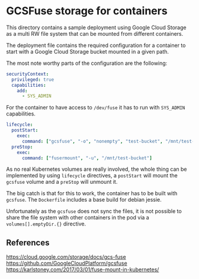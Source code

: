 # GCSFuse storage for containers

This directory contains a sample deployment using Google Cloud Storage as a multi RW file system that can be mounted from different containers.

The deployment file contains the required configuration for a container to start with a Google Cloud Storage bucket mounted in a given path.

The most note worthy parts of the configuration are the following:

```yaml
securityContext:
  privileged: true
  capabilities:
    add:
      - SYS_ADMIN

```
For the container to have access to `/dev/fuse` it has to run with `SYS_ADMIN` capabilities.

```yaml
lifecycle:
  postStart:
    exec:
      command: ["gcsfuse", "-o", "nonempty", "test-bucket", "/mnt/test-bucket"]
  preStop:
    exec:
      command: ["fusermount", "-u", "/mnt/test-bucket"]
```
As no real Kubernetes volumes are really involved, the whole thing can be implemented by using `lifecycle` directives, a `postStart` will mount the `gcsfuse` volume and a `preStop` will unmount it.

The big catch is that for this to work, the container has to be built with `gcsfuse`. The `Dockerfile` includes a base build for debian jessie.

Unfortunately as the `gcsfuse` does not sync the files, it is not possible to share the file system with other containers in the pod via a `volumes[].emptyDir.{}` directive.

## References

https://cloud.google.com/storage/docs/gcs-fuse
https://github.com/GoogleCloudPlatform/gcsfuse
https://karlstoney.com/2017/03/01/fuse-mount-in-kubernetes/
